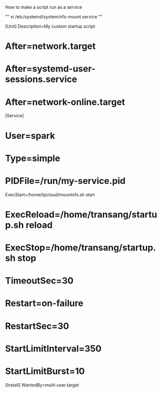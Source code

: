 How to make a script run as a service

""
vi /etc/systemd/system/nfs-mount.service
""

[Unit]
Description=My custom startup script
# After=network.target
# After=systemd-user-sessions.service
# After=network-online.target
[Service]
# User=spark
# Type=simple
# PIDFile=/run/my-service.pid
ExecStart=/home/tpcloud/mountnfs.sh start
# ExecReload=/home/transang/startup.sh reload
# ExecStop=/home/transang/startup.sh stop
# TimeoutSec=30
# Restart=on-failure
# RestartSec=30
# StartLimitInterval=350
# StartLimitBurst=10
[Install]
WantedBy=multi-user.target
